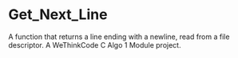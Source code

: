 # Get_Next_Line
A function that returns a line ending with a newline, read from a file descriptor.
A WeThinkCode C Algo 1 Module project.
